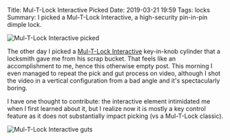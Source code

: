Title: Mul-T-Lock Interactive Picked
Date: 2019-03-21 19:59
Tags: locks
Summary: I picked a Mul-T-Lock Interactive, a high-security pin-in-pin dimple lock.

![Mul-T-Lock Interactive picked](/images/multlock_picked.jpg)

The other day I picked a [Mul-T-Lock Interactive](http://www.lockwiki.com/index.php/Mul-T-Lock_Interactive) key-in-knob cylinder that a locksmith gave me from his scrap bucket. That feels like an accomplishment to me, hence this otherwise empty post. This morning I even managed to repeat the pick and gut process on video, although I shot the video in a vertical configuration from a bad angle and it's spectacularly boring.

I have one thought to contribute: the interactive element intimidated me when I first learned about it, but I realize now it is mostly a key control feature as it does not substantially impact picking (vs a Mul-T-Lock classic).

![Mul-T-Lock Interactive guts](/images/multlock_guts.jpg)

